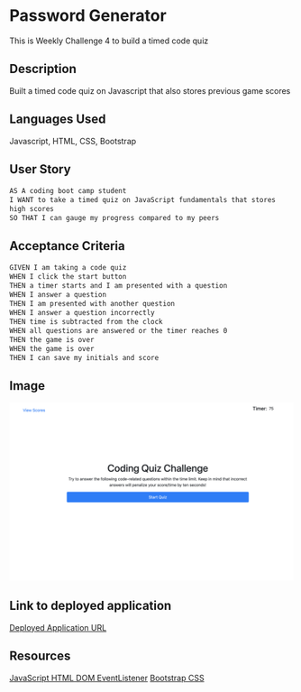 # Password Generator
This is Weekly Challenge 4 to build a timed code quiz 

## Description
Built a timed code quiz on Javascript that also stores previous game scores 

## Languages Used
Javascript, HTML, CSS, Bootstrap

## User Story

```
AS A coding boot camp student
I WANT to take a timed quiz on JavaScript fundamentals that stores high scores
SO THAT I can gauge my progress compared to my peers
```

## Acceptance Criteria

```
GIVEN I am taking a code quiz
WHEN I click the start button
THEN a timer starts and I am presented with a question
WHEN I answer a question
THEN I am presented with another question
WHEN I answer a question incorrectly
THEN time is subtracted from the clock
WHEN all questions are answered or the timer reaches 0
THEN the game is over
WHEN the game is over
THEN I can save my initials and score
```

## Image

![Screenshot of how the Website looks](/Assets/codeQuiz.png)

## Link to deployed application

[Deployed Application URL](https://sahityakat.github.io/codeQuizTimed/)

## Resources

[JavaScript HTML DOM EventListener](https://www.w3schools.com/js/js_htmldom_eventlistener.asp)
[Bootstrap CSS](https://getbootstrap.com/docs/5.1/getting-started/introduction/)


